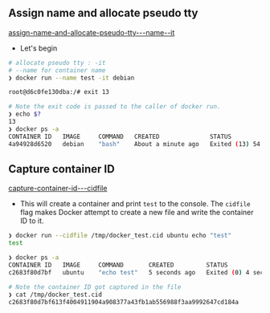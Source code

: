 ## Assign name and allocate pseudo tty

[assign-name-and-allocate-pseudo-tty---name--it](https://docs.docker.com/engine/reference/commandline/run/#assign-name-and-allocate-pseudo-tty---name--it)

- Let's begin


```bash
# allocate pseudo tty : -it
# --name for container name
❯ docker run --name test -it debian

root@d6c0fe130dba:/# exit 13

# Note the exit code is passed to the caller of docker run.
❯ echo $?                                                                                               
13
❯ docker ps -a                                                          
CONTAINER ID   IMAGE     COMMAND   CREATED              STATUS                       PORTS     NAMES
4a94928d6520   debian    "bash"    About a minute ago   Exited (13) 54 seconds ago             test
```

## Capture container ID

[capture-container-id---cidfile](https://docs.docker.com/engine/reference/commandline/run/#capture-container-id---cidfile)

- This will create a container and print `test` to the console. The `cidfile` flag makes Docker attempt to create a new file and write the container ID to it.

```bash
❯ docker run --cidfile /tmp/docker_test.cid ubuntu echo "test"
test

❯ docker ps -a                                                          
CONTAINER ID   IMAGE     COMMAND       CREATED         STATUS                     PORTS     NAMES
c2683f80d7bf   ubuntu    "echo test"   5 seconds ago   Exited (0) 4 seconds ago             youthful_hypatia

# Note the container ID got captured in the file
❯ cat /tmp/docker_test.cid              
c2683f80d7bf613f4004911904a908377a43fb1ab556988f3aa9992647cd184a


```

